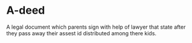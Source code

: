 # A-deed
A legal document which parents sign with help of lawyer that state after they pass away their assest id distributed among there kids.

